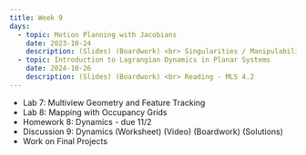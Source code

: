 ```yaml
---
title: Week 9
days:
  - topic: Motion Planning with Jacobians
    date: 2023-10-24
    description: (Slides) (Boardwork) <br> Singularities / Manipulability / Redundant Manipulators <br> Reading - MLS 3.4
  - topic: Introduction to Lagrangian Dynamics in Planar Systems
    date: 2024-10-26
    description: (Slides) (Boardwork) <br> Reading - MLS 4.2
---
```


- Lab 7: Multiview Geometry and Feature Tracking
- Lab 8: Mapping with Occupancy Grids
- Homework 8: Dynamics - due 11/2
- Discussion 9: Dynamics (Worksheet) (Video) (Boardwork) (Solutions)
- Work on Final Projects

<a id="Week10"></a>